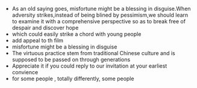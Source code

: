 * As an old saying goes, misfortune might be a blessing in disguise.When adversity strikes,instead of being blined by pessimism,we should learn to examine it with a comprehensive perspective so as to break free of despair and discover hope 
* which could easily strike a chord with young people
* add appeal to th film
* misfortune might be a blessing in disguise
* The virtuous practice stem from traditional Chinese culture and is supposed to be passed on through generations
* Appreciate it if you could reply to our invitation at your earliest convience 
* for some people , totally differently, some people 